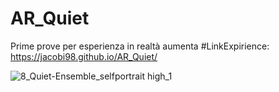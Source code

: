 # AR_Quiet

Prime prove per esperienza in realtà aumenta
#LinkExpirience: https://jacobi98.github.io/AR_Quiet/ 

![8_Quiet-Ensemble_selfportrait high_1](https://github.com/jacobi98/AR_Quiet/assets/33379462/4c183598-76af-43f9-a6ce-842ec394459b)
